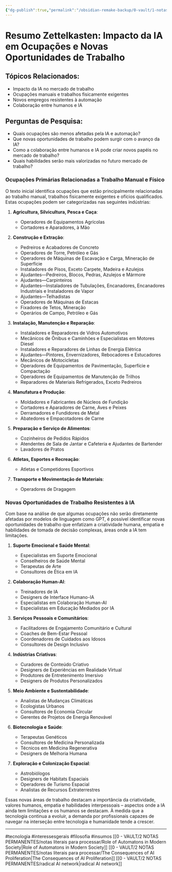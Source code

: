 ```yaml
---
{"dg-publish":true,"permalink":"/obsidian-remake-backup/0-vault/1-notas-literais/interesses-de-pesquisa/impacto-da-ia-em-ocupacoes-e-novas-oportunidades-de-trabalho/","tags":["tecnologia","interessesgerais","filosofia","insumos"],"dgHomeLink":true,"dgShowLocalGraph":true,"dgShowFileTree":true,"dgEnableSearch":true,"noteIcon":""}
---
```


# Resumo Zettelkasten: Impacto da IA em Ocupações e Novas Oportunidades de Trabalho

## Tópicos Relacionados:
- Impacto da IA no mercado de trabalho
- Ocupações manuais e trabalhos fisicamente exigentes
- Novos empregos resistentes à automação
- Colaboração entre humanos e IA

## Perguntas de Pesquisa:
- Quais ocupações são menos afetadas pela IA e automação?
- Que novas oportunidades de trabalho podem surgir com o avanço da IA?
- Como a colaboração entre humanos e IA pode criar novos papéis no mercado de trabalho?
- Quais habilidades serão mais valorizadas no futuro mercado de trabalho?

### Ocupações Primárias Relacionadas a Trabalho Manual e Físico
O texto inicial identifica ocupações que estão principalmente relacionadas ao trabalho manual, trabalhos fisicamente exigentes e ofícios qualificados. Estas ocupações podem ser categorizadas nas seguintes indústrias:

1. **Agricultura, Silvicultura, Pesca e Caça**:
    - Operadores de Equipamentos Agrícolas
    - Cortadores e Aparadores, à Mão

2. **Construção e Extração**:
    - Pedreiros e Acabadores de Concreto
    - Operadores de Torre, Petróleo e Gás
    - Operadores de Máquinas de Escavação e Carga, Mineração de Superfície
    - Instaladores de Pisos, Exceto Carpete, Madeira e Azulejos
    - Ajudantes—Pedreiros, Blocos, Pedras, Azulejos e Mármore
    - Ajudantes—Carpinteiros
    - Ajudantes—Instaladores de Tubulações, Encanadores, Encanadores Industriais e Instaladores de Vapor
    - Ajudantes—Telhadistas
    - Operadores de Máquinas de Estacas
    - Fixadores de Tetos, Mineração
    - Operários de Campo, Petróleo e Gás

3. **Instalação, Manutenção e Reparação**:
    - Instaladores e Reparadores de Vidros Automotivos
    - Mecânicos de Ônibus e Caminhões e Especialistas em Motores Diesel
    - Instaladores e Reparadores de Linhas de Energia Elétrica
    - Ajudantes—Pintores, Envernizadores, Rebocadores e Estucadores
    - Mecânicos de Motocicletas
    - Operadores de Equipamentos de Pavimentação, Superfície e Compactação
    - Operadores de Equipamentos de Manutenção de Trilhos
    - Reparadores de Materiais Refrigerados, Exceto Pedreiros

4. **Manufatura e Produção**:
    - Moldadores e Fabricantes de Núcleos de Fundição
    - Cortadores e Aparadores de Carne, Aves e Peixes
    - Derramadores e Fundidores de Metal
    - Abatedores e Empacotadores de Carne

5. **Preparação e Serviço de Alimentos**:
    - Cozinheiros de Pedidos Rápidos
    - Atendentes de Sala de Jantar e Cafeteria e Ajudantes de Bartender
    - Lavadores de Pratos

6. **Atletas, Esportes e Recreação**:
    - Atletas e Competidores Esportivos

7. **Transporte e Movimentação de Materiais**:
    - Operadores de Dragagem

### Novas Oportunidades de Trabalho Resistentes à IA
Com base na análise de que algumas ocupações não serão diretamente afetadas por modelos de linguagem como GPT, é possível identificar novas oportunidades de trabalho que enfatizam a criatividade humana, empatia e habilidades de tomada de decisão complexas, áreas onde a IA tem limitações.

1. **Suporte Emocional e Saúde Mental**:
    - Especialistas em Suporte Emocional
    - Conselheiros de Saúde Mental
    - Terapeutas de Arte
    - Consultores de Ética em IA

2. **Colaboração Human-AI**:
    - Treinadores de IA
    - Designers de Interface Humano-IA
    - Especialistas em Colaboração Human-AI
    - Especialistas em Educação Mediados por IA

3. **Serviços Pessoais e Comunitários**:
    - Facilitadores de Engajamento Comunitário e Cultural
    - Coaches de Bem-Estar Pessoal
    - Coordenadores de Cuidados aos Idosos
    - Consultores de Design Inclusivo

4. **Indústrias Criativas**:
    - Curadores de Conteúdo Criativo
    - Designers de Experiências em Realidade Virtual
    - Produtores de Entretenimento Imersivo
    - Designers de Produtos Personalizados

5. **Meio Ambiente e Sustentabilidade**:
    - Analistas de Mudanças Climáticas
    - Ecologistas Urbanos
    - Consultores de Economia Circular
    - Gerentes de Projetos de Energia Renovável

6. **Biotecnologia e Saúde**:
    - Terapeutas Genéticos
    - Consultores de Medicina Personalizada
    - Técnicos em Medicina Regenerativa
    - Designers de Melhoria Humana

7. **Exploração e Colonização Espacial**:
    - Astrobiólogos
    - Designers de Habitats Espaciais
    - Operadores de Turismo Espacial
    - Analistas de Recursos Extraterrestres

Essas novas áreas de trabalho destacam a importância da criatividade, valores humanos, empatia e habilidades interpessoais – aspectos onde a IA ainda tem limitações e os humanos se destacam. À medida que a tecnologia continua a evoluir, a demanda por profissionais capazes de navegar na interseção entre tecnologia e humanidade tende a crescer.

---

#tecnologia #interessesgerais #filosofia #insumos
[[0 - VAULT/2 NOTAS PERMANENTES/notas literais para processar/Role of Automatons in Modern Society\|Role of Automatons in Modern Society]]
[[0 - VAULT/2 NOTAS PERMANENTES/notas literais para processar/The Consequences of AI Proliferation\|The Consequences of AI Proliferation]]
[[0 - VAULT/2 NOTAS PERMANENTES/radical AI network\|radical AI network]]